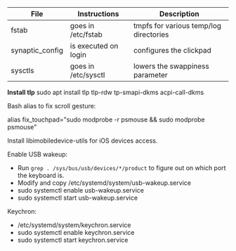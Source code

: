 
| File | Instructions | Description |
| ------------- | ------------- | ------------- | 
| fstab  | goes in /etc/fstab  | tmpfs for various temp/log directories |
| synaptic_config | is executed on login | configures the clickpad |
| sysctls | goes in /etc/sysctl | lowers the swappiness parameter |

**Install tlp**
sudo apt install tlp tlp-rdw tp-smapi-dkms acpi-call-dkms

Bash alias to fix scroll gesture:

alias fix_touchpad="sudo modprobe -r psmouse && sudo modprobe psmouse"

Install libimobiledevice-utils for iOS devices access.

Enable USB wakeup:
* Run `grep . /sys/bus/usb/devices/*/product` to figure out on which port the keyboard is.
* Modify and copy /etc/systemd/system/usb-wakeup.service
* sudo systemctl enable usb-wakeup.service 
* sudo systemctl start usb-wakeup.service  

Keychron:
* /etc/systemd/system/keychron.service
* sudo systemctl enable keychron.service 
* sudo systemctl start keychron.service  

